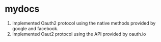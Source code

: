 # mydocs
1. Implemented Oauth2 protocol using the native methods provided by google and facebook.
2. Implemented Oaut2 protocol using the API provided by oauth.io

